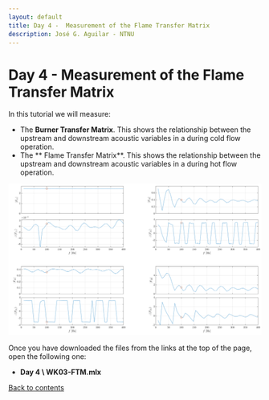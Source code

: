 ```yaml
---
layout: default
title: Day 4 -  Measurement of the Flame Transfer Matrix
description: José G. Aguilar - NTNU
---
```

# Day 4 - Measurement of the Flame Transfer Matrix
In this tutorial we will measure:
* The **Burner Transfer Matrix**. This shows the relationship between the upstream and downstream acoustic variables in a during cold flow operation.
* The ** Flame Transfer Matrix**. This shows the relationship between the upstream and downstream acoustic variables in a during hot flow operation.

![FTM_png](/assets/FTM.png)

Once you have downloaded the files from the links at the top of the page, open the following one:
*  **Day 4 \ WK03-FTM.mlx**

[Back to contents](./)
